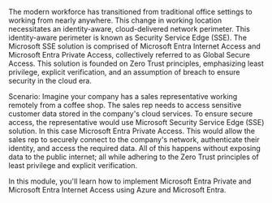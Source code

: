 The modern workforce has transitioned from traditional office settings to working from nearly anywhere. This change in working location necessitates an identity-aware, cloud-delivered network perimeter.  This identity-aware perimeter is known as Security Service Edge (SSE). The Microsoft SSE solution is comprised of Microsoft Entra Internet Access and Microsoft Entra Private Access, collectively referred to as Global Secure Access. This solution is founded on Zero Trust principles, emphasizing least privilege, explicit verification, and an assumption of breach to ensure security in the cloud era.

Scenario: Imagine your company has a sales representative working remotely from a coffee shop.  The sales rep needs to access sensitive customer data stored in the company's cloud services. To ensure secure access, the representative would use Microsoft Security Service Edge (SSE) solution.  In this case Microsoft Entra Private Access. This would allow the sales rep to securely connect to the company's network, authenticate their identity, and access the required data.  All of this happens without exposing data to the public internet; all while adhering to the Zero Trust principles of least privilege and explicit verification.

In this module, you'll learn how to implement Microsoft Entra Private and Microsoft Entra Internet Access using Azure and Microsoft Entra.
